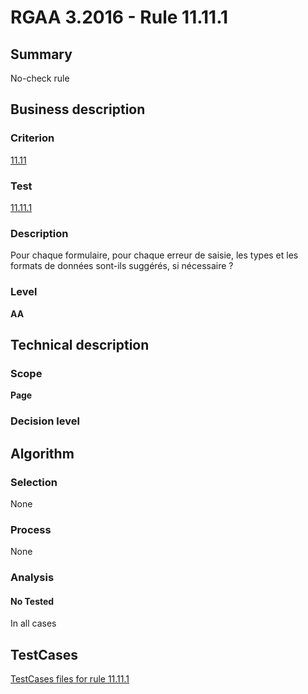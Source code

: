 # RGAA 3.2016 - Rule 11.11.1

## Summary
No-check rule


## Business description

### Criterion
[11.11](http://references.modernisation.gouv.fr/rgaa-accessibilite/criteres.html#crit-11-11)

### Test
[11.11.1](http://references.modernisation.gouv.fr/rgaa-accessibilite/criteres.html#test-11-11-1)

### Description
Pour chaque formulaire, pour chaque erreur de saisie, les types et les formats de données sont-ils suggérés, si nécessaire ?

### Level
**AA**


## Technical description

### Scope
**Page**

### Decision level


## Algorithm

### Selection
None

### Process
None

### Analysis

#### No Tested
In all cases


##  TestCases

[TestCases files for rule 11.11.1](https://github.com/Asqatasun/Asqatasun/tree/RGAA_3.2016/rules/rules-rgaa3.2016/src/test/resources/testcases/rgaa32016/Rgaa32016Rule111101/)


